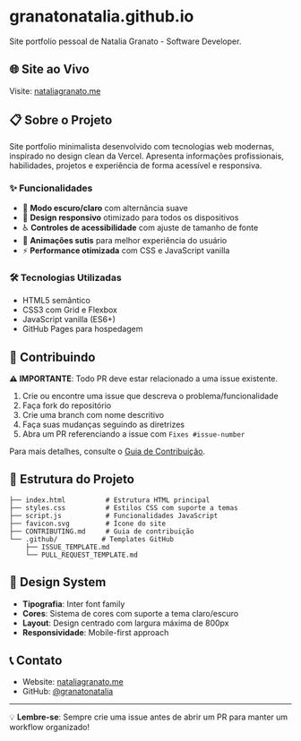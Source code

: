 # granatonatalia.github.io

Site portfolio pessoal de Natalia Granato - Software Developer.

## 🌐 Site ao Vivo
Visite: [nataliagranato.me](https://nataliagranato.me)

## 📋 Sobre o Projeto
Site portfolio minimalista desenvolvido com tecnologias web modernas, inspirado no design clean da Vercel. Apresenta informações profissionais, habilidades, projetos e experiência de forma acessível e responsiva.

### ✨ Funcionalidades
- 🌙 **Modo escuro/claro** com alternância suave
- 📱 **Design responsivo** otimizado para todos os dispositivos  
- ♿ **Controles de acessibilidade** com ajuste de tamanho de fonte
- 🎨 **Animações sutis** para melhor experiência do usuário
- ⚡ **Performance otimizada** com CSS e JavaScript vanilla

### 🛠️ Tecnologias Utilizadas
- HTML5 semântico
- CSS3 com Grid e Flexbox
- JavaScript vanilla (ES6+)
- GitHub Pages para hospedagem

## 🤝 Contribuindo

**⚠️ IMPORTANTE**: Todo PR deve estar relacionado a uma issue existente.

1. Crie ou encontre uma issue que descreva o problema/funcionalidade
2. Faça fork do repositório
3. Crie uma branch com nome descritivo
4. Faça suas mudanças seguindo as diretrizes
5. Abra um PR referenciando a issue com `Fixes #issue-number`

Para mais detalhes, consulte o [Guia de Contribuição](CONTRIBUTING.md).

## 📁 Estrutura do Projeto
```
├── index.html          # Estrutura HTML principal
├── styles.css          # Estilos CSS com suporte a temas
├── script.js           # Funcionalidades JavaScript
├── favicon.svg         # Ícone do site
├── CONTRIBUTING.md     # Guia de contribuição
└── .github/           # Templates GitHub
    ├── ISSUE_TEMPLATE.md
    └── PULL_REQUEST_TEMPLATE.md
```

## 🎨 Design System
- **Tipografia**: Inter font family
- **Cores**: Sistema de cores com suporte a tema claro/escuro
- **Layout**: Design centrado com largura máxima de 800px
- **Responsividade**: Mobile-first approach

## 📞 Contato
- Website: [nataliagranato.me](https://nataliagranato.me)
- GitHub: [@granatonatalia](https://github.com/granatonatalia)

---

💡 **Lembre-se**: Sempre crie uma issue antes de abrir um PR para manter um workflow organizado!
